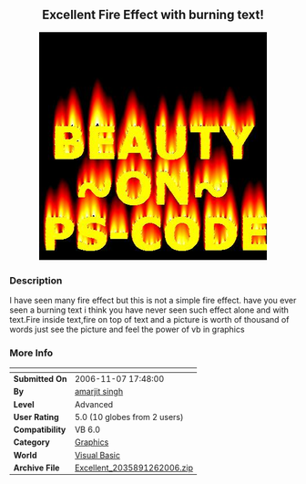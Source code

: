 ﻿<div align="center">

## Excellent Fire Effect with burning text\!

<img src="PIC20061261220256026.jpg">
</div>

### Description

I have seen many fire effect but this is not a simple fire effect. have you ever seen a burning text i think you have never seen such effect alone and with text.Fire inside text,fire on top of text and a picture is worth of thousand of words just see the picture and feel the power of vb in graphics
 
### More Info
 


<span>             |<span>
---                |---
**Submitted On**   |2006-11-07 17:48:00
**By**             |[amarjit singh](https://github.com/Planet-Source-Code/PSCIndex/blob/master/ByAuthor/amarjit-singh.md)
**Level**          |Advanced
**User Rating**    |5.0 (10 globes from 2 users)
**Compatibility**  |VB 6\.0
**Category**       |[Graphics](https://github.com/Planet-Source-Code/PSCIndex/blob/master/ByCategory/graphics__1-46.md)
**World**          |[Visual Basic](https://github.com/Planet-Source-Code/PSCIndex/blob/master/ByWorld/visual-basic.md)
**Archive File**   |[Excellent\_2035891262006\.zip](https://github.com/Planet-Source-Code/amarjit-singh-excellent-fire-effect-with-burning-text__1-67306/archive/master.zip)








